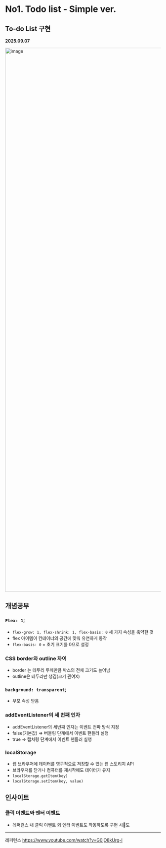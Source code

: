 # No1. Todo list - Simple ver.
## To-do List 구현
**2025.09.07**

<img width="2360" height="1754" alt="image" src="https://github.com/user-attachments/assets/b00f539e-69b3-4dbc-b009-4e72fe0a6268" />

## 개념공부
### `Flex: 1`;
- `flex-grow: 1, flex-shrink: 1, flex-basis: 0` 세 가지 속성을 축약한 것
- flex 아이템이 컨테이너의 공간에 맞춰 유연하게 동작
- `flex-basis: 0` = 초기 크기를 0으로 설정
### CSS border와 outline 차이
- border 는 테두리 두께만큼 박스의 전체 크기도 늘어남
- outline은 테두리만 생김(크기 관여X)
### `background: transparent`;
- 부모 속성 받음
### addEventListener의 세 번째 인자
- addEventListener의 세번째 인자는 이벤트 전파 방식 지정
- false(기본값) => 버블링 단계에서 이벤트 핸들러 실행
- true => 캡처링 단계에서 이벤트 핸들러 실행
### localStorage
- 웹 브라우저에 데이터를 영구적으로 저장할 수 있는 웹 스토리지 API
- 브라우저를 닫거나 컴퓨터를 재시작해도 데이터가 유지
- `localStorage.getItem(key)`
- `localStorage.setItem(key, value)`

## 인사이트
### 클릭 이벤트와 엔터 이벤트
- 레퍼런스 내 클릭 이벤트 외 엔터 이벤트도 작동하도록 구현 시도

---

레퍼런스
https://www.youtube.com/watch?v=G0jO8kUrg-I
